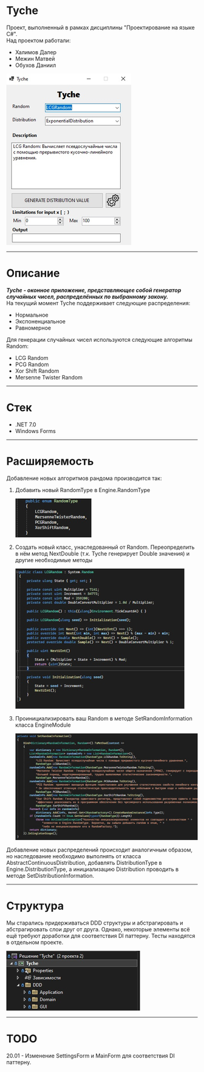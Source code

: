 # Tyche
Проект, выполненный в рамках дисциплины "Проектирование на языке C#".  
Над проектом работали:
* Халимов Далер
* Межин Матвей
* Обухов Даниил

![DDD](README/Tyche.jpg)    

<hr></hr> 

**Описание**
=====================
***Tyche - оконное приложение, представляющее собой генератор случайных чисел, распределённых по выбранному закону.***  
На текущий момент Tyche поддерживает следующие распределения:
* Нормальное
* Экспоненциальное
* Равномерное

Для генерации случайных чисел используются следующие алгоритмы Random:
* LCG Random
* PCG Random
* Xor Shift Random
* Mersenne Twister Random
<hr></hr>  

**Стек**
=====================
* .NET 7.0
* Windows Forms
<hr></hr>

**Расширяемость**
=====================
Добавление новых алгоритмов рандома производится так:  
1. Добавить новый RandomType в Engine.RandomType

   ![Шаг 1](README/addRandomStep1.jpg)
   
2. Создать новый класс, унаследованный от Random. Переопределить в нём метод NextDouble (т.к. Tyche генерирует Double значения) и другие необходимые методы

    ![Шаг 2](README/addRandomStep2.jpg)
   
3. Проинициализировать ваш Random в методе SetRandomInformation класса EngineModule

    ![Шаг 3](README/addRandomStep3.jpg)

Добавление новых распределений происходит аналогичным образом, но наследование необходимо выполнять от класса AbstractContinuousDistribution, добавлять DistributionType в Engine.DistributionType, а инициализацию Distribution проводить в методе SetDistributionInformation.
<hr></hr>  

**Структура**
=====================  
Мы старались придерживаться DDD структуры и абстрагировать и абстрагировать слои друг от друга. Однако, некоторые элементы всё ещё требуют доработки для соответствия DI паттерну.
Тесты находятся в отдельном проекте.  

  ![DDD](README/DDD.jpg)  
  
<hr></hr>  

**TODO**
=====================    
20.01 - Изменение SettingsForm и MainForm для соответствия DI паттерну.





  


